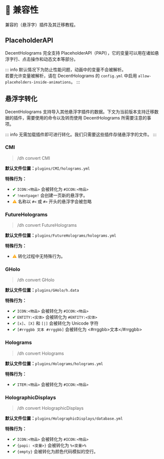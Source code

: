 # 🔗 兼容性
兼容的（悬浮字）插件及其迁移教程。

## PlaceholderAPI

DecentHolograms 完全支持 PlaceholderAPI（PAPI），它的变量可以用在诸如悬浮字行、点击操作和动态文本等部分。

::: info
默认情况下为防止性能问题，动画中的变量不会被解析。    
若要允许变量被解析，请在 DecentHolograms 的 `config.yml` 中启用 `allow-placeholders-inside-animations`。
:::

## 悬浮字转化

DecentHolograms 支持导入其他悬浮字插件的数据。下文为当前版本支持迁移数据的插件，需要使用的命令以及转而使用 DecentHolograms 所需要注意的事项。

::: info 
无需加载插件即可进行转化。我们只需要这些插件存储悬浮字的文件。
:::

### CMI

> /dh convert CMI

**默认文件位置：**`plugins/CMI/holograms.yml`

**特殊行为：**

* <font color="green">✔</font> `ICON:<物品>` 会被转化为 `#ICON:<物品>`
* <font color="green">✔</font> `!nextpage!` 会创建一页新的悬浮字。
* <font color="orange">⚠</font> 名称以 `#<` 或 `#>` 开头的悬浮字会被忽略

### FutureHolograms

> /dh convert FutureHolograms

**默认文件位置：**`plugins/FutureHolograms/holograms.yml`

**特殊行为：**

* <font color="orange">⚠</font> 转化过程中无特殊行为。

### GHolo

> /dh convert GHolo

**默认文件位置：**`plugins/GHolo/h.data`

**特殊行为：**

* <font color="green">✔</font> `ICON:<物品>` 会被转化为 `#ICON:<物品>`
* <font color="green">✔</font> `ENTITY:<实体>` 会被转化为 `#ENTITY:<实体>`
* <font color="green">✔</font> `[x]`、`[X]` 和 `[|]` 会被转化为 Unicode 字符
* <font color="green">✔</font> `[#rrggbb 文本 #rrggbb]` 会被转化为 <#rrggbb>文本</#rrggbb>

### Holograms

> /dh convert Holograms

**默认文件位置：**`plugins/Holograms/holograms.yml`

**特殊行为：**

* <font color="green">✔</font> `ITEM:<物品>` 会被转化为 `#ICON:<物品>`

### HolographicDisplays

> /dh convert HolographicDisplays

**默认文件位置：**`plugins/HolographicDisplays/database.yml`

**特殊行为：**

* <font color="green">✔</font> `ICON:<物品>` 会被转化为 `#ICON:<物品>`
* <font color="green">✔</font> `{papi: <变量>}` 会被转化为 `%<变量>%`
* <font color="green">✔</font> `{empty}` 会被转化为颜色代码模拟的空行。